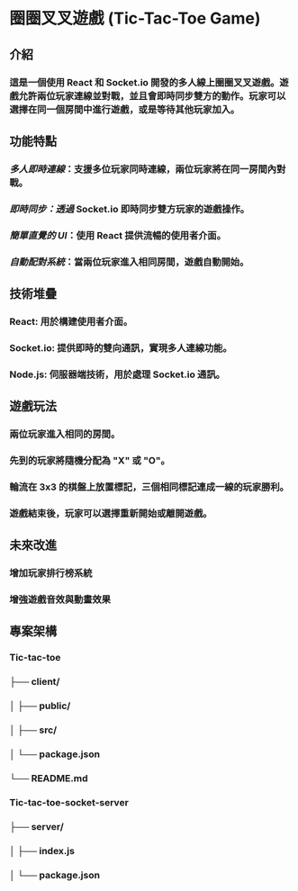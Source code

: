 # 圈圈叉叉遊戲 (Tic-Tac-Toe Game)
## 介紹
### 這是一個使用 React 和 Socket.io 開發的多人線上圈圈叉叉遊戲。遊戲允許兩位玩家連線並對戰，並且會即時同步雙方的動作。玩家可以選擇在同一個房間中進行遊戲，或是等待其他玩家加入。

## 功能特點
### *多人即時連線*：支援多位玩家同時連線，兩位玩家將在同一房間內對戰。
### *即時同步：透過* Socket.io 即時同步雙方玩家的遊戲操作。
### *簡單直覺的 UI*：使用 React 提供流暢的使用者介面。
### *自動配對系統*：當兩位玩家進入相同房間，遊戲自動開始。
## 技術堆疊
### React: 用於構建使用者介面。
### Socket.io: 提供即時的雙向通訊，實現多人連線功能。
### Node.js: 伺服器端技術，用於處理 Socket.io 通訊。
## 遊戲玩法
### 兩位玩家進入相同的房間。
### 先到的玩家將隨機分配為 "X" 或 "O"。
### 輪流在 3x3 的棋盤上放置標記，三個相同標記連成一線的玩家勝利。
### 遊戲結束後，玩家可以選擇重新開始或離開遊戲。

## 未來改進
### 增加玩家排行榜系統
### 增強遊戲音效與動畫效果


## 專案架構
### Tic-tac-toe
### ├── client/                
### │   ├── public/         
### │   ├── src/               
### │   └── package.json   
### └── README.md 
### Tic-tac-toe-socket-server
### ├── server/                
### │   ├── index.js           
### │   └── package.json       


             
